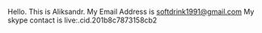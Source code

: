 Hello. This is Aliksandr.
My Email Address is
softdrink1991@gmail.com
My skype contact is
live:.cid.201b8c7873158cb2
